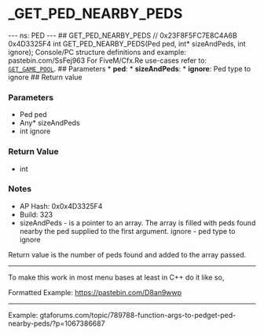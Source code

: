 # _GET_PED_NEARBY_PEDS

--- ns: PED --- ## GET_PED_NEARBY_PEDS  // 0x23F8F5FC7E8C4A6B 0x4D3325F4 int GET_PED_NEARBY_PEDS(Ped ped, int* sizeAndPeds, int ignore);  Console/PC structure definitions and example: pastebin.com/SsFej963  For FiveM/Cfx.Re use-cases refer to: [`GET_GAME_POOL`](#_0x2B9D4F50).  ## Parameters * **ped**: * **sizeAndPeds**: * **ignore**: Ped type to ignore  ## Return value

### Parameters
* Ped ped
* Any* sizeAndPeds
* int ignore

### Return Value
* int

### Notes
* AP Hash: 0x0x4D3325F4
* Build: 323
* sizeAndPeds - is a pointer to an array. The array is filled with peds found nearby the ped supplied to the first argument.
ignore - ped type to ignore

Return value is the number of peds found and added to the array passed.

-----------------------------------

To make this work in most menu bases at least in C++ do it like so,

 Formatted Example: https://pastebin.com/D8an9wwp

-----------------------------------

Example: gtaforums.com/topic/789788-function-args-to-pedget-ped-nearby-peds/?p=1067386687

